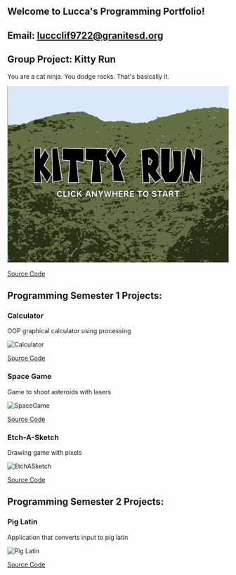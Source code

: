 ## Welcome to Lucca's Programming Portfolio!

## Email: luccclif9722@granitesd.org

## Group Project: Kitty Run

You are a cat ninja. You dodge rocks. That's basically it.

![start](https://github.com/Lucca-Clifton/computerprogrammingA3/blob/gh-pages/images/start.png?raw=true)

[Source Code](https://github.com/Lucca-Clifton/computerprogrammingA3/blob/gh-pages/src/Kitty%20Run/main.pyde)

## Programming Semester 1 Projects:

### Calculator

OOP graphical calculator using processing

![Calculator](https://github.com/cocomiwk/computerprogrammingA3/blob/gh-pages/images/calc.png?raw=true)

[Source Code](https://github.com/cocomiwk/computerprogrammingA3/tree/gh-pages/src/calculator)

### Space Game

Game to shoot asteroids with lasers

![SpaceGame](https://github.com/cocomiwk/computerprogrammingA3/blob/gh-pages/images/spacegame/spacegame.png?raw=true)

[Source Code](https://github.com/cocomiwk/computerprogrammingA3/tree/gh-pages/src/spacegame)

### Etch-A-Sketch

Drawing game with pixels

![EtchASketch](https://github.com/cocomiwk/computerprogrammingA3/blob/gh-pages/images/etchasketch/etchasketch.png?raw=true)

[Source Code](https://github.com/cocomiwk/computerprogrammingA3/tree/gh-pages/src/etchasketch)

## Programming Semester 2 Projects:

### Pig Latin

Application that converts input to pig latin

![Pig Latin](https://user-images.githubusercontent.com/111709553/220774960-207d13d4-2e6f-40bb-a8a5-e62f553393c2.png)

[Source Code](https://github.com/cocomiwk/computerprogrammingA3/tree/gh-pages/src/pig%20latin)


